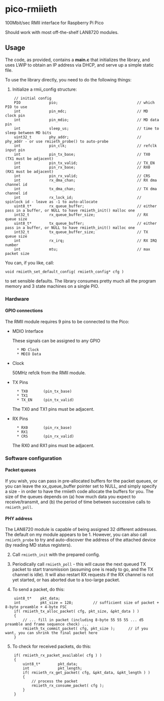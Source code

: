 # pico-rmiieth
100Mbit/sec RMII interface for Raspberry Pi Pico

Should work with most off-the-shelf LAN8720 modules.


## Usage

The code, as provided, contains a **main.c** that initializes the library, and uses LWIP to obtain an IP address via DHCP, and serve up a simple static file.


To use the library directly, you need to do the following things:

1. Initialize a rmii_config structure:

```
    // initial config
    PIO             pio;                                    // which PIO to use
    int             pin_mdc;                                // MD clock pin
    int             pin_mdio;                               // MD data pin
    int             sleep_us;                               // time to sleep between MD bits
    uint32_t        phy_addr;                               // phy_addr - or use rmiieth_probe() to auto-probe
    int             pin_clk;                                // refclk input pin
    int             pin_tx_base;                            // TX0 (TX1 must be adjacent)
    int             pin_tx_valid;                           // TX_EN
    int             pin_rx_base;                            // RX0 (RX1 must be adjacent)
    int             pin_rx_valid;                           // CRS
    int             rx_dma_chan;                            // RX dma channel id
    int             tx_dma_chan;                            // TX dma channel id
    int             rx_lock_id;                             // spinlock id - leave as -1 to auto-allocate
    uint8_t*        rx_queue_buffer;                        // either pass in a buffer, or NULL to have rmiieth_init() malloc one
    int32_t         rx_queue_buffer_size;                   // RX queue size
    uint8_t*        tx_queue_buffer;                        // either pass in a buffer, or NULL to have rmiieth_init() malloc one
    int32_t         tx_queue_buffer_size;                   // TX queue size
    int             rx_irq;                                 // RX IRQ number
    int             mtu;                                    // max packet size
```

You can, if you like, call:

    void rmiieth_set_default_config( rmiieth_config* cfg )

to set sensible defaults. The library consumes pretty much all the program memory and 3 state machines on a single PIO.

### Hardware

#### GPIO connections

The RMII module requires 9 pins to be connected to the Pico:

* MDIO Interface

    These signals can be assigned to any GPIO

        * MD Clock
        * MDIO Data

* Clock

    50MHz refclk from the RMII module.

* TX Pins

        * TX0       (pin_tx_base)
        * TX1
        * TX_EN     (pin_tx_valid)

    The TX0 and TX1 pins must be adjacent.

* RX Pins

        * RX0       (pin_rx_base)
        * RX1
        * CRS       (pin_rx_valid)

    The RX0 and RX1 pins must be adjacent.
    
### Software configuration

#### Packet queues
If you wish, you can pass in pre-allocated buffers for the packet queues, or you can leave the xx_queue_buffer pointer set to NULL, and simply specify a size - in order to have the rmiieth code allocate the buffers for you. The size of the queues depends on (a) how much data you expect to receive/transmit, and (b) the period of time between successive calls to ```rmiieth_poll```.

#### PHY address
The LAN8720 module is capable of being assigned 32 different addresses. The default on my module appears to be 1. However, you can also call ```rmiieth_probe``` to try and auto-discover the address of the attached device (by reading MD status registers).


2. Call ```rmiieth_init``` with the prepared config.


3. Periodically call ```rmiieth_poll``` - this will cause the next queued TX packet to start transmission (assuming one is ready to go, and the TX channel is idle). It will also restart RX requests if the RX channel is not yet started, or has aborted due to a too-large packet.

4. To send a packet, do this:

```
    uint8_t*    pkt_data;
    int         pkt_size = 128;         // sufficient size of packet + 8-byte preamble + 4-byte FSC
    if( rmiieth_tx_alloc_packet( cfg, pkt_size, &pkt_data ) )
    {
        // ... fill in packet (including 8-byte 55 55 55 ... d5 preamble and frame sequence check) ...
        rmiieth_tx_commit_packet( cfg, pkt_size );      // if you want, you can shrink the final packet here
    }
```

5. To check for received packets, do this:

```
    if( rmiieth_rx_packet_available( cfg ) )
    {
        uint8_t*        pkt_data;
        int             pkt_length;
        if( rmiieth_rx_get_packet( cfg, &pkt_data, &pkt_length ) )
        {
            // process the packet
            rmiieth_rx_consume_packet( cfg );
        }
    }
```

